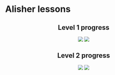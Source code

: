 # Alisher lessons

<strong><h2 align="center">Level 1 progress</h2></strong>

<p align="center">
<img src="https://github.com/Shidlowski/Alisher_lessons/actions/workflows/level1_build.yml/badge.svg?)">
<img src="https://github.com/Shidlowski/Alisher_lessons/actions/workflows/level1_test.yml/badge.svg?)">
</p>

<strong><h2 align="center">Level 2 progress</h2></strong>

<p align="center">
<img src="https://github.com/Shidlowski/Alisher_lessons/actions/workflows/level2_build.yml/badge.svg?)">
<img src="https://github.com/Shidlowski/Alisher_lessons/actions/workflows/level2_test.yml/badge.svg?)">
</p>

